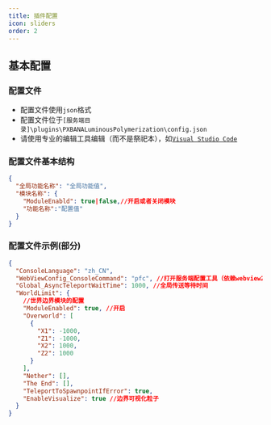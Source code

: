 ```yaml
---
title: 插件配置
icon: sliders
order: 2
---
```


## 基本配置

### 配置文件

- 配置文件使用`json`格式
- 配置文件位于`[服务端目录]\plugins\PXBANALuminousPolymerization\config.json`
- 请使用专业的编辑工具编辑（而不是祭祀本），如[`Visual Studio Code`](https://code.visualstudio.com/)

### 配置文件基本结构

```json
{
  "全局功能名称": "全局功能值",
  "模块名称": {
    "ModuleEnabld": true|false,//开启或者关闭模块
    "功能名称":"配置值"
  }
}
```

### 配置文件示例(部分)

```json
{
  "ConsoleLanguage": "zh_CN",
  "WebViewConfig_ConsoleCommand": "pfc", //打开服务端配置工具（依赖webview2网页）的命令
  "Global_AsyncTeleportWaitTime": 1000, //全局传送等待时间
  "WorldLimit": {
    //世界边界模块的配置
    "ModuleEnabled": true, //开启
    "Overworld": [
      {
        "X1": -1000,
        "Z1": -1000,
        "X2": 1000,
        "Z2": 1000
      }
    ],
    "Nether": [],
    "The End": [],
    "TeleportToSpawnpointIfError": true,
    "EnableVisualize": true //边界可视化粒子
  }
}
```
